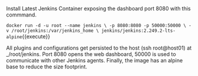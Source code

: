 Install Latest Jenkins Container exposing the dashboard port 8080 with this commmand.

`docker run -d -u root --name jenkins \
    -p 8080:8080 -p 50000:50000 \
    -v /root/jenkins:/var/jenkins_home \
    jenkins/jenkins:2.249.2-lts-alpine`{{execute}}

All plugins and configurations get persisted to the host (ssh root@host01) at _/root/jenkins. Port 8080 opens the web dashboard, 50000 is used to communicate with other Jenkins agents. Finally, the image has an alpine base to reduce the size footprint.
